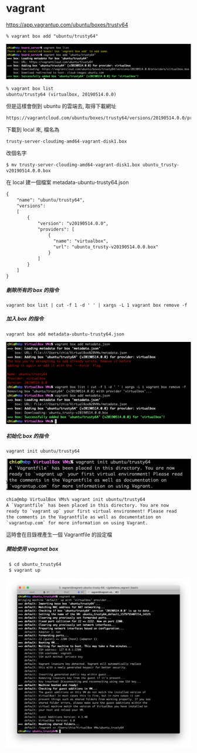 # vagrant

https://app.vagrantup.com/ubuntu/boxes/trusty64

    % vagrant box add "ubuntu/trusty64"

![image](https://github.com/Charles-Hsu/vagrant/blob/master/vagrant_add_box.png)

    % vagrant box list
    ubuntu/trusty64 (virtualbox, 20190514.0.0)

但是這樣會倒到 ubuntu 的雲端去, 取得下載網址
    
    https://vagrantcloud.com/ubuntu/boxes/trusty64/versions/20190514.0.0/providers/virtualbox.box

下載到 local 來, 檔名為

    trusty-server-cloudimg-amd64-vagrant-disk1.box

改個名字

    $ mv trusty-server-cloudimg-amd64-vagrant-disk1.box ubuntu_trusty-v20190514.0.0.box
    
在 local 建一個檔案 metadata-ubuntu-trusty64.json

    {
        "name": "ubuntu/trusty64",
        "versions": 
        [
            {
                "version": "v20190514.0.0",
                "providers": [
                    {
                      "name": "virtualbox",
                      "url": "ubuntu_trusty-v20190514.0.0.box"
                    }
                ]
            }
        ]
    }

##### 刪除所有的 box 的指令

    vagrant box list | cut -f 1 -d ' ' | xargs -L 1 vagrant box remove -f
    
##### 加入 box 的指令

    vagrant box add metadata-ubuntu-trusty64.json

![image](https://github.com/Charles-Hsu/vagrant/blob/master/add_local_vagrant_box.png)

##### 初始化 box 的指令

    vagrant init ubuntu/trusty64

![image](https://github.com/Charles-Hsu/vagrant/blob/master/vagrant_init.png)

    chia@mbp VirtualBox VMs% vagrant init ubuntu/trusty64
    A `Vagrantfile` has been placed in this directory. You are now
    ready to `vagrant up` your first virtual environment! Please read
    the comments in the Vagrantfile as well as documentation on
    `vagrantup.com` for more information on using Vagrant.
    
這時會在目錄裡產生一個 Vagrantfile 的設定檔

##### 開始使用 vagrnat box

     $ cd ubuntu_trusty64
     $ vagrant up
     
![image](https://github.com/Charles-Hsu/vagrant/blob/master/vagrant-up.png)
